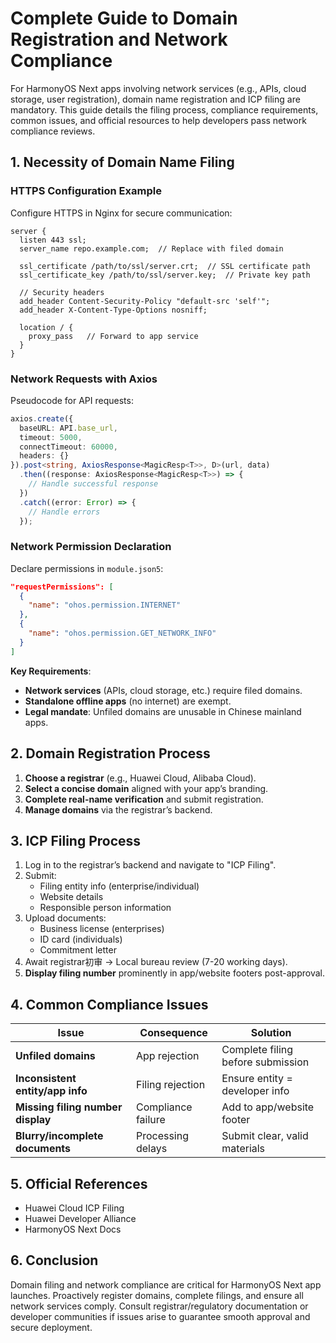 # Complete Guide to Domain Registration and Network Compliance

For HarmonyOS Next apps involving network services (e.g., APIs, cloud storage, user registration), domain name registration and ICP filing are mandatory. This guide details the filing process, compliance requirements, common issues, and official resources to help developers pass network compliance reviews.

## 1. Necessity of Domain Name Filing

### HTTPS Configuration Example
Configure HTTPS in Nginx for secure communication:
```nginx
server {
  listen 443 ssl;
  server_name repo.example.com;  // Replace with filed domain

  ssl_certificate /path/to/ssl/server.crt;  // SSL certificate path
  ssl_certificate_key /path/to/ssl/server.key;  // Private key path

  // Security headers
  add_header Content-Security-Policy "default-src 'self'";
  add_header X-Content-Type-Options nosniff;

  location / {
    proxy_pass   // Forward to app service
  }
}
```  

### Network Requests with Axios
Pseudocode for API requests:
```typescript
axios.create({
  baseURL: API.base_url,
  timeout: 5000,
  connectTimeout: 60000,
  headers: {}
}).post<string, AxiosResponse<MagicResp<T>>, D>(url, data)
  .then((response: AxiosResponse<MagicResp<T>>) => {
    // Handle successful response
  })
  .catch((error: Error) => {
    // Handle errors
  });
```  

### Network Permission Declaration
Declare permissions in `module.json5`:
```json
"requestPermissions": [
  {
    "name": "ohos.permission.INTERNET"
  },
  {
    "name": "ohos.permission.GET_NETWORK_INFO"
  }
]
```  

**Key Requirements**:
- **Network services** (APIs, cloud storage, etc.) require filed domains.
- **Standalone offline apps** (no internet) are exempt.
- **Legal mandate**: Unfiled domains are unusable in Chinese mainland apps.

## 2. Domain Registration Process

1. **Choose a registrar** (e.g., Huawei Cloud, Alibaba Cloud).
2. **Select a concise domain** aligned with your app’s branding.
3. **Complete real-name verification** and submit registration.
4. **Manage domains** via the registrar’s backend.


## 3. ICP Filing Process

1. Log in to the registrar’s backend and navigate to "ICP Filing".
2. Submit:
    - Filing entity info (enterprise/individual)
    - Website details
    - Responsible person information
3. Upload documents:
    - Business license (enterprises)
    - ID card (individuals)
    - Commitment letter
4. Await registrar初审 → Local bureau review (7-20 working days).
5. **Display filing number** prominently in app/website footers post-approval.


## 4. Common Compliance Issues

| Issue | Consequence | Solution |  
|-------|-------------|----------|  
| **Unfiled domains** | App rejection | Complete filing before submission |  
| **Inconsistent entity/app info** | Filing rejection | Ensure entity = developer info |  
| **Missing filing number display** | Compliance failure | Add to app/website footer |  
| **Blurry/incomplete documents** | Processing delays | Submit clear, valid materials |  

## 5. Official References
- Huawei Cloud ICP Filing
- Huawei Developer Alliance
- HarmonyOS Next Docs

## 6. Conclusion
Domain filing and network compliance are critical for HarmonyOS Next app launches. Proactively register domains, complete filings, and ensure all network services comply. Consult registrar/regulatory documentation or developer communities if issues arise to guarantee smooth approval and secure deployment. 